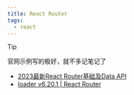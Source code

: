 ```yaml
---
title: React Router
tags:
  - react
---
```


> [!tip]
> 官网示例写的极好，就不多记笔记了


- [2023最新React Router基础及Data API](https://www.bilibili.com/video/BV1FX4y1q72i)
- [loader v6.20.1 | React Router](https://reactrouter.com/en/main/route/loader)

